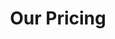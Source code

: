---
title: "Our Pricing"
description: "this is meta description"
draft: false
bg_image: "images/feature-bg.jpg"
---